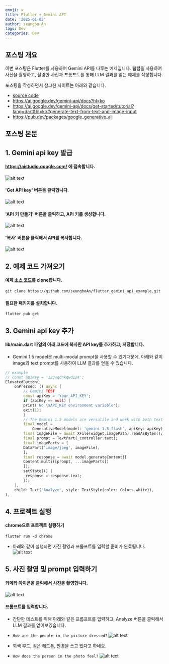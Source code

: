 ```yaml
---
emoji: ⚒️
title: Flutter + Gemini API
date: '2025-01-02'
author: seungbo An
tags: Dev
categories: Dev
---
```


## 포스팅 개요

이번 포스팅은 Flutter를 사용하여 Gemini API를 다루는 예제입니다. 웹캠을 사용하여 사진을 촬영하고, 촬영한 사진과 프롬프트를 통해 LLM 결과를 얻는 예제를 작성합니다.

포스팅을 작성하면서 참고한 사이트는 아래와 같습니다.
- [source code](https://github.com/seungboAn/flutter_gemini_api_example)
- https://ai.google.dev/gemini-api/docs?hl=ko
- https://ai.google.dev/gemini-api/docs/get-started/tutorial?lang=dart&hl=ko#generate-text-from-text-and-image-input
- https://pub.dev/packages/google_generative_ai

## 포스팅 본문
## 1. Gemini api key 발급
#### https://aistudio.google.com/ 에 접속합니다.
![alt text](image.png)

#### 'Get API key' 버튼을 클릭합니다.
![alt text](image-1.png)

#### 'API 키 만들기' 버튼을 클릭하고, API 키를 생성합니다.
![alt text](image-2.png)

#### '복사' 버튼을 클릭해서 API를 복사합니다. 
![alt text](image-3.png)

## 2. 예제 코드 가져오기
#### 예제 [소스 코드](https://github.com/seungboAn/flutter_gemini_api_example.git)를 clone합니다.
```
git clone https://github.com/seungboAn/flutter_gemini_api_example.git
```

#### 필요한 패키지를 설치합니다.
```
flutter pub get
```

## 3. Gemini api key 추가
#### lib/main.dart 파일의 아래 코드에 복사한 API key를 추가하고, 저장합니다.
- Gemini 1.5 model은 multi-modal prompt을 사용할 수 있기때문에, 아래와 같이 image와 text prompt를 사용하여 LLM 결과를 얻을 수 있습니다.

```dart
// example
// const apiKey = '123wqdnkqwd124'; 
ElevatedButton(
    onPressed: () async {
        // Gemini TEST
        const apiKey = 'Your_API_KEY';
        if (apiKey == null) {
        print('No \$API_KEY environment variable');
        exit(1);
        }
        // The Gemini 1.5 models are versatile and work with both text-only and multimodal prompts
        final model =
            GenerativeModel(model: 'gemini-1.5-flash', apiKey: apiKey);
        final imageFile = await XFile(widget.imagePath).readAsBytes();
        final prompt = TextPart(_controller.text);
        final imageParts = [
        DataPart('image/jpeg', imageFile),
        ];
        final response = await model.generateContent([
        Content.multi([prompt, ...imageParts])
        ]);
        setState(() {
        _response = response.text;
        });
    },
    child: Text('Analyze', style: TextStyle(color: Colors.white)),
),
```

## 4. 프로젝트 실행
#### chrome으로 프로젝트 실행하기
```
flutter run -d chrome
```
- 아래와 같이 실행되면 사진 촬영과 프롬프트를 입력할 준비가 완료됩니다.
![alt text](image-4.png)


## 5. 사진 촬영 및 prompt 입력하기
#### 카메라 아이콘을 클릭해서 사진을 촬영합니다.
![alt text](image-5.png)

#### 프롬프트를 입력합니다.
- 간단한 테스트를 위해 아래와 같은 프롬프트를 입력하고, Analyze 버튼을 클릭해서 LLM 결과를 얻어보겠습니다.
- `How are the people in the picture dressed?`
![alt text](image-6.png)
- 회색 후드, 검은 헤드폰, 안경을 쓰고 있다고 하네요.

- `How does the person in the photo feel?`
![alt text](image-7.png)